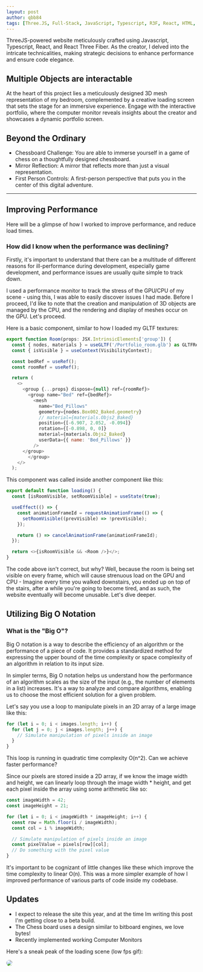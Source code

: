 ```yaml
---
layout: post
author: qbb84
tags: [Three.JS, Full-Stack, JavaScript, Typescript, R3F, React, HTML, CSS]
---
```


ThreeJS-powered website meticulously crafted using Javascript, Typescript, React, and React Three Fiber. As the creator, I delved into the intricate technicalities, making strategic decisions to enhance performance and ensure code elegance.

## Multiple Objects are interactable

At the heart of this project lies a meticulously designed 3D mesh representation of my bedroom, complemented by a creative loading screen that sets the stage for an immersive experience. Engage with the interactive portfolio, where the computer monitor reveals insights about the creator and showcases a dynamic portfolio screen.

## Beyond the Ordinary

- Chessboard Challenge: You are able to immerse yourself in a game of chess on a thoughtfully designed chessboard.
- Mirror Reflection: A mirror that reflects more than just a visual representation.
- First Person Controls: A first-person perspective that puts you in the center of this digital adventure.

<hr>

## Improving Performance

Here will be a glimpse of how I worked to improve performance, and reduce load times.

### How did I know when the performance was declining?

Firstly, it's important to understand that there can be a multitude of different reasons for ill-performance during development, especially game development, and performance issues are usually quite simple to track down.

I used a performance monitor to track the stress of the GPU/CPU of my scene - using this, I was able to easily discover issues I had made. Before I proceed, I'd like to note that the creation and manipulation of 3D objects are managed by the CPU, and the rendering and display of meshes occur on the GPU. Let's proceed.

Here is a basic component, similar to how I loaded my GLTF textures:

```javascript
export function Room(props: JSX.IntrinsicElements['group']) {
  const { nodes, materials } = useGLTF('/Portfolio_room.glb') as GLTFResult;
  const { isVisible } = useContext(VisibilityContext);

  const bedRef = useRef();
  const roomRef = useRef();

  return (
    <>
      <group {...props} dispose={null} ref={roomRef}>
        <group name="Bed" ref={bedRef}>
          <mesh
            name="Bed_Pillows"
            geometry={nodes.Box002_Baked.geometry}
            // material={materials.Objs2_Baked}
            position={[-6.907, 2.052, -0.094]}
            rotation={[-0.898, 0, 0]}
            material={materials.Objs2_Baked}
            userData={{ name: 'Bed_Pillows' }}
          />
      </group>
        </group>
    </>
  );

```

This component was called inside another component like this:

```javascript
export default function loading() {
  const [isRoomVisible, setRoomVisible] = useState(true);

  useEffect(() => {
    const animationFrameId = requestAnimationFrame(() => {
      setRoomVisible((prevVisible) => !prevVisible);
    });

    return () => cancelAnimationFrame(animationFrameId);
  });

  return <>{isRoomVisible && <Room />}</>;
}
```

The code above isn't correct, but why? Well, because the room is being set visible on every frame, which will cause strenuous load on the GPU and CPU - Imagine every time you walked downstairs, you ended up on top of the stairs, after a while you're going to become tired, and as such, the website eventually will become unusable. Let's dive deeper.

## Utilizing Big O Notation

### What is the "Big O"?

Big O notation is a way to describe the efficiency of an algorithm or the performance of a piece of code. It provides a standardized method for expressing the upper bound of the time complexity or space complexity of an algorithm in relation to its input size.

In simpler terms, Big O notation helps us understand how the performance of an algorithm scales as the size of the input (e.g., the number of elements in a list) increases. It's a way to analyze and compare algorithms, enabling us to choose the most efficient solution for a given problem.

Let's say you use a loop to manipulate pixels in an 2D array of a large image like this:

```javascript
for (let i = 0; i < images.length; i++) {
  for (let j = 0; j < images.length; j++) {
    // Simulate manipulation of pixels inside an image
  }
}
```

This loop is running in quadratic time complexity O(n^2). Can we achieve faster performance?

Since our pixels are stored inside a 2D array, if we know the image width and height, we can linearly loop through the image width \* height, and get each pixel inside the array using some arithmetic like so:

```javascript
const imageWidth = 42;
const imageHeight = 21;

for (let i = 0; i < imageWidth * imageHeight; i++) {
  const row = Math.floor(i / imageWidth);
  const col = i % imageWidth;

  // Simulate manipulation of pixels inside an image
  const pixelValue = pixels[row][col];
  // Do something with the pixel value
}
```

It's important to be cognizant of little changes like these which improve the time complexity to linear O(n). This was a more simpler example of how I improved performance of various parts of code inside my codebase.

## Updates

- I expect to release the site this year, and at the time Im writing this post I'm getting close to a beta build.
- The Chess board uses a design similar to bitboard engines, we love bytes!
- Recently implemented working Computer Monitors

Here's a sneak peak of the loading scene (low fps gif):

 <img style="border-radius: 8px;" src="/images/sneakpeak.gif">
